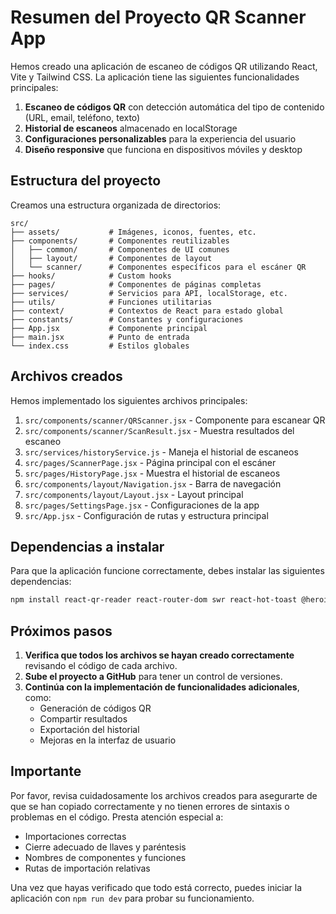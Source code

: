 # Resumen del Proyecto QR Scanner App

Hemos creado una aplicación de escaneo de códigos QR utilizando React, Vite y Tailwind CSS. La aplicación tiene las siguientes funcionalidades principales:

1. **Escaneo de códigos QR** con detección automática del tipo de contenido (URL, email, teléfono, texto)
2. **Historial de escaneos** almacenado en localStorage
3. **Configuraciones personalizables** para la experiencia del usuario
4. **Diseño responsive** que funciona en dispositivos móviles y desktop

## Estructura del proyecto

Creamos una estructura organizada de directorios:

```
src/
├── assets/           # Imágenes, iconos, fuentes, etc.
├── components/       # Componentes reutilizables
│   ├── common/       # Componentes de UI comunes
│   ├── layout/       # Componentes de layout
│   └── scanner/      # Componentes específicos para el escáner QR
├── hooks/            # Custom hooks
├── pages/            # Componentes de páginas completas
├── services/         # Servicios para API, localStorage, etc.
├── utils/            # Funciones utilitarias
├── context/          # Contextos de React para estado global
├── constants/        # Constantes y configuraciones
├── App.jsx           # Componente principal
├── main.jsx          # Punto de entrada
└── index.css         # Estilos globales
```

## Archivos creados

Hemos implementado los siguientes archivos principales:

1. `src/components/scanner/QRScanner.jsx` - Componente para escanear QR
2. `src/components/scanner/ScanResult.jsx` - Muestra resultados del escaneo
3. `src/services/historyService.js` - Maneja el historial de escaneos
4. `src/pages/ScannerPage.jsx` - Página principal con el escáner
5. `src/pages/HistoryPage.jsx` - Muestra el historial de escaneos
6. `src/components/layout/Navigation.jsx` - Barra de navegación
7. `src/components/layout/Layout.jsx` - Layout principal
8. `src/pages/SettingsPage.jsx` - Configuraciones de la app
9. `src/App.jsx` - Configuración de rutas y estructura principal

## Dependencias a instalar

Para que la aplicación funcione correctamente, debes instalar las siguientes dependencias:

```bash
npm install react-qr-reader react-router-dom swr react-hot-toast @heroicons/react
```

## Próximos pasos

1. **Verifica que todos los archivos se hayan creado correctamente** revisando el código de cada archivo.
2. **Sube el proyecto a GitHub** para tener un control de versiones.
3. **Continúa con la implementación de funcionalidades adicionales**, como:
   - Generación de códigos QR
   - Compartir resultados
   - Exportación del historial
   - Mejoras en la interfaz de usuario

## Importante

Por favor, revisa cuidadosamente los archivos creados para asegurarte de que se han copiado correctamente y no tienen errores de sintaxis o problemas en el código. Presta atención especial a:

- Importaciones correctas
- Cierre adecuado de llaves y paréntesis
- Nombres de componentes y funciones
- Rutas de importación relativas

Una vez que hayas verificado que todo está correcto, puedes iniciar la aplicación con `npm run dev` para probar su funcionamiento.
